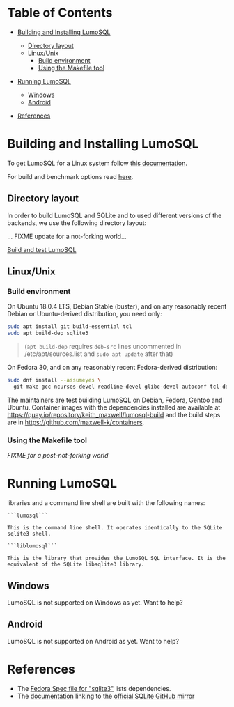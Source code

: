 <!-- SPDX-License-Identifier: AGPL-3.0-only -->
<!-- SPDX-FileCopyrightText: 2020 The LumoSQL Authors, 2019 Oracle -->
<!-- SPDX-ArtifactOfProjectName: LumoSQL -->
<!-- SPDX-FileType: Documentation -->
<!-- SPDX-FileComment: Original by Dan Shearer, 2020 -->


Table of Contents
=================

   * [Building and Installing LumoSQL](#building-and-installing-lumosql)
      * [Directory layout](#directory-layout)
      * [Linux/Unix](#linuxunix)
         * [Build environment](#build-environment)
         * [Using the Makefile tool](#using-the-makefile-tool)
   * [Running LumoSQL](#running-lumosql)
      * [Windows](#windows)
      * [Android](#android)

   * [References](#references)



# Building and Installing LumoSQL
To get LumoSQL for a Linux system follow [this documentation](https://lumosql.org/src/lumosql/doc/tip/README.md#build-environment-and-dependencies).

For build and benchmark options read [here](https://lumosql.org/src/lumosql/doc/tip/doc/lumo-build-benchmark.md).

## Directory layout

In order to build LumoSQL and SQLite and to used different versions of the backends,
we use the following directory layout:

... FIXME update for a not-forking world...

[Build and test LumoSQL](./3.5-lumo-test-build.md)

## Linux/Unix


### Build environment

On Ubuntu 18.0.4 LTS, Debian Stable (buster), and on any reasonably recent
Debian or Ubuntu-derived distribution, you need only:

```sh
sudo apt install git build-essential tcl
sudo apt build-dep sqlite3
```

> (`apt build-dep` requires `deb-src` lines uncommented in /etc/apt/sources.list and `sudo apt update` after that)

On Fedora 30, and on any reasonably recent Fedora-derived distribution:

```sh
sudo dnf install --assumeyes \
  git make gcc ncurses-devel readline-devel glibc-devel autoconf tcl-devel
```

The maintainers are test building LumoSQL on Debian, Fedora, Gentoo and Ubuntu.
Container images with the dependencies installed are available at
<https://quay.io/repository/keith_maxwell/lumosql-build> and the build steps are
in <https://github.com/maxwell-k/containers>.

### Using the Makefile tool

*FIXME for a post-not-forking world*

# Running LumoSQL

libraries and a command line shell are built with the following names:

    ```lumosql```

    This is the command line shell. It operates identically to the SQLite sqlite3 shell.

    ```liblumosql```

    This is the library that provides the LumoSQL SQL interface. It is the equivalent of the SQLite libsqlite3 library.

## Windows

LumoSQL is not supported on Windows as yet. Want to help?

## Android

LumoSQL is not supported on Android as yet.  Want to help?

# References

- The [Fedora Spec file for "sqlite3"](https://apps.fedoraproject.org/packages/sqlite/sources/)
  lists dependencies.
- The [documentation](https://sqlite.org/whynotgit.html#getthecode) linking to
  the [official SQLite GitHub mirror](https://github.com/sqlite/sqlite)

